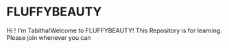 # FLUFFYBEAUTY
Hi ! I'm Tabitha!Welcome to FLUFFYBEAUTY! This Repository is for learning. Please join whenever you can 
